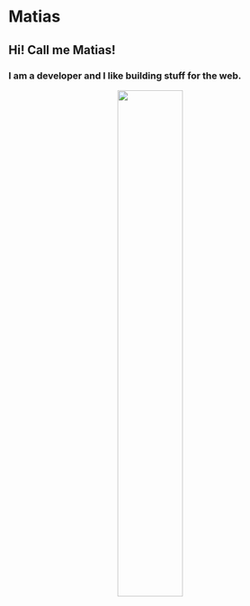 # Matias
## Hi! Call me Matias! 
### I am a developer and I like building stuff for the web.

<p align="center">
  <img width="48%" src="https://github-readme-stats.vercel.app/api?username=matias2018$show_icons=true&theme=tokyonight"/>
</p>

